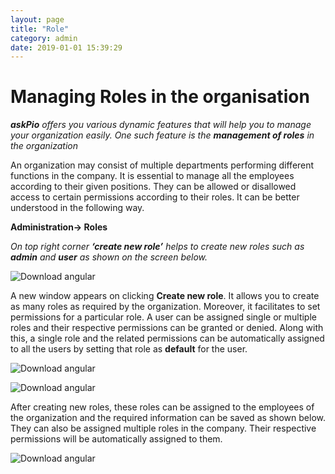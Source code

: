 ```yaml
---
layout: page
title: "Role"
category: admin
date: 2019-01-01 15:39:29
---
```

<h1>Managing Roles in the organisation</h1>
<em><strong>askPio</strong> offers you various dynamic features that will help you to manage your organization easily. One such feature is the <strong>management of roles</strong> in the organization</em>  
<p>An organization may consist of multiple departments performing different functions in the company. It is essential to manage all the employees according to their given positions. They can be allowed or disallowed access to certain permissions according to their roles. It can be better understood in the following way.</p>
<p><strong>Administration-> Roles</strong></p>
<p><em>On top right corner <strong>‘create new role’</strong> helps to create new roles such as <strong>admin</strong> and <strong>user</strong> as shown on the screen below.</em></p>
<p><img src="https://help.askpio.com/assets/images/user/role_image1-min.png" alt="Download angular" class="img-thumbnail" /></p>
<p>A new window appears on clicking <strong>Create new role</strong>. It allows you to create as many roles as required by the organization. Moreover, it facilitates to set permissions for a particular role. A user can be assigned single or multiple roles and their respective permissions can be granted or denied. Along with this, a single role and the related permissions can be automatically assigned to all the users by setting that role as <strong>default</strong> for the user.</p>
<p><img src="https://help.askpio.com/assets/images/user/role_image2-min.png" alt="Download angular" class="img-thumbnail" /></p>
<p><img src="https://help.askpio.com/assets/images/user/role_image3-min.png" alt="Download angular" class="img-thumbnail" /></p>
<p>After creating new roles, these roles can be assigned to the employees of the organization and the required information can be saved as shown below. They can also be assigned multiple roles in the company. Their respective permissions will be automatically assigned to them.</p>
<p><img src="https://help.askpio.com/assets/images/user/role_image4-min.png" alt="Download angular" class="img-thumbnail" /></p>
